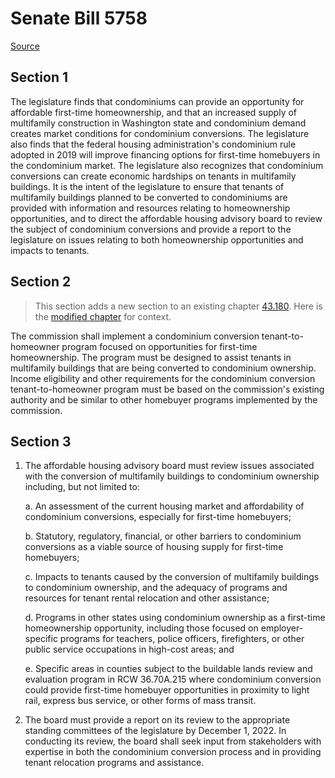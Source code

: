 # Senate Bill 5758

[Source](http://lawfilesext.leg.wa.gov/biennium/2021-22/Pdf/Bills/Senate%20Bills/5758.pdf)
## Section 1
The legislature finds that condominiums can provide an opportunity for affordable first-time homeownership, and that an increased supply of multifamily construction in Washington state and condominium demand creates market conditions for condominium conversions. The legislature also finds that the federal housing administration's condominium rule adopted in 2019 will improve financing options for first-time homebuyers in the condominium market. The legislature also recognizes that condominium conversions can create economic hardships on tenants in multifamily buildings. It is the intent of the legislature to ensure that tenants of multifamily buildings planned to be converted to condominiums are provided with information and resources relating to homeownership opportunities, and to direct the affordable housing advisory board to review the subject of condominium conversions and provide a report to the legislature on issues relating to both homeownership opportunities and impacts to tenants.


## Section 2
> This section adds a new section to an existing chapter [43.180](/rcw/43_state_government—executive/43.180_housing_finance_commission.md). Here is the [modified chapter](rcw/43_state_government—executive/43.180_housing_finance_commission.md) for context.

The commission shall implement a condominium conversion tenant-to-homeowner program focused on opportunities for first-time homeownership. The program must be designed to assist tenants in multifamily buildings that are being converted to condominium ownership. Income eligibility and other requirements for the condominium conversion tenant-to-homeowner program must be based on the commission's existing authority and be similar to other homebuyer programs implemented by the commission.


## Section 3
1. The affordable housing advisory board must review issues associated with the conversion of multifamily buildings to condominium ownership including, but not limited to:

    a. An assessment of the current housing market and affordability of condominium conversions, especially for first-time homebuyers;

    b. Statutory, regulatory, financial, or other barriers to condominium conversions as a viable source of housing supply for first-time homebuyers;

    c. Impacts to tenants caused by the conversion of multifamily buildings to condominium ownership, and the adequacy of programs and resources for tenant rental relocation and other assistance;

    d. Programs in other states using condominium ownership as a first-time homeownership opportunity, including those focused on employer-specific programs for teachers, police officers, firefighters, or other public service occupations in high-cost areas; and

    e. Specific areas in counties subject to the buildable lands review and evaluation program in RCW 36.70A.215 where condominium conversion could provide first-time homebuyer opportunities in proximity to light rail, express bus service, or other forms of mass transit.

2. The board must provide a report on its review to the appropriate standing committees of the legislature by December 1, 2022. In conducting its review, the board shall seek input from stakeholders with expertise in both the condominium conversion process and in providing tenant relocation programs and assistance.

